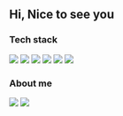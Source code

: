 <h2>Hi, Nice to see you</h2>

<h3>Tech stack</h3>
<div>
  <img src="https://img.shields.io/badge/HTML5-E34F26?style=for-the-badge&logo=HTML5&logoColor=white"/>
  <img src="https://img.shields.io/badge/CSS3-1572B6?style=for-the-badge&logo=CSS3&logoColor=white"/>
    <img src="https://img.shields.io/badge/styled-components-DB7093?style=for-the-badge&logo=styled-components&logoColor=white"/>
  <img src="https://img.shields.io/badge/JavaScript-F7DF1E?style=for-the-badge&logo=JavaScript&logoColor=white"/>
  <img src="https://img.shields.io/badge/-TypeScript-3178C6?style=for-the-badge&logo=TypeScript&logoColor=white"/>
  <img src="https://img.shields.io/badge/React-61DAFB?style=for-the-badge&logo=React&logoColor=white"/>
</div>

<h3>About me</h3>
<div>
  <img src="https://img.shields.io/badge/Gmail-EA4335?style=for-the-badge&logo=Gmail&logoColor=white"/>
  <a href="https://velog.io/@donggoo">
    <img src="https://img.shields.io/badge/Blog-20C997?style=for-the-badge&logo=Velog&logoColor=white"/>
  </a>
</div>
